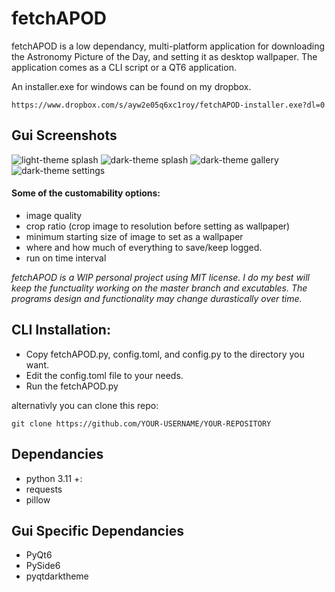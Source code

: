 # fetchAPOD
fetchAPOD is a low dependancy, multi-platform application for downloading the Astronomy Picture of the Day, and setting it as desktop wallpaper. The application comes as a CLI script or a QT6 application.

An installer.exe for windows can be found on my dropbox.

```https://www.dropbox.com/s/ayw2e05q6xc1roy/fetchAPOD-installer.exe?dl=0```


## Gui Screenshots
![light-theme splash]([https://www.dropbox.com/h?preview=Screenshot+2023-03-13+061431.png](https://github.com/jameseh/fetchAPOD/blob/development/Screenshots/Screenshot%202023-03-13%20061431.png))
![dark-theme splash](https://www.dropbox.com/h?preview=Screenshot+2023-03-13+061455.png)
![dark-theme gallery](https://www.dropbox.com/h?preview=Screenshot+2023-03-13+061518.png)
![dark-theme settings](https://www.dropbox.com/h?preview=Screenshot+2023-03-13+061603.png)


#### **Some of the customability options:**
+ image quality
+ crop ratio (crop image to resolution before setting as wallpaper)
+ minimum starting size of image to set as a wallpaper
+ where and how much of everything to save/keep logged.
+ run on time interval


*fetchAPOD is a WIP personal project using MIT license. I do my best will keep the functuality working on the master branch and excutables. The programs design and functionality may change durastically over time.*

## **CLI Installation:**
+ Copy fetchAPOD.py, config.toml, and config.py to the directory you want. 
+ Edit the config.toml file to your needs.
+ Run the fetchAPOD.py

 alternativly you can clone this repo:
 
 ```git clone https://github.com/YOUR-USERNAME/YOUR-REPOSITORY```

## **Dependancies**
+ python 3.11 +:
+ requests
+ pillow

## **Gui Specific Dependancies**
+ PyQt6
+ PySide6
+ pyqtdarktheme
